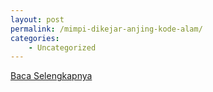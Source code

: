 ```yaml
---
layout: post
permalink: /mimpi-dikejar-anjing-kode-alam/
categories:
    - Uncategorized
---
```


[Baca Selengkapnya](/01)